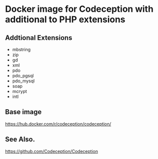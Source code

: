 Docker image for Codeception with additional to PHP extensions
==============================================================

## Addtional Extensions

- mbstring
- zip
- gd
- xml
- pdo
- pdo_pgsql
- pdo_mysql
- soap
- mcrypt
- intl

## Base image

https://hub.docker.com/r/codeception/codeception/

## See Also.

https://github.com/Codeception/Codeception

